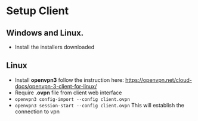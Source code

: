 # Setup Client
## Windows and Linux.
* Install the installers downloaded 
## Linux
* Install **openvpn3** follow the instruction here: https://openvpn.net/cloud-docs/openvpn-3-client-for-linux/
* Require **.ovpn** file from client web interface
* `openvpn3 config-import --config client.ovpn`
* `openvpn3 session-start --config client.ovpn`
This will establish the connection to vpn

